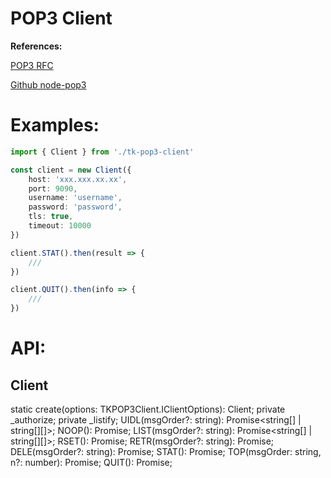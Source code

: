 # POP3 Client

**References:**

[POP3 RFC](https://tools.ietf.org/html/rfc1939)

[Github node-pop3](https://github.com/node-pop3/node-pop3)


# Examples:
```ts
import { Client } from './tk-pop3-client'

const client = new Client({
    host: 'xxx.xxx.xx.xx',
    port: 9090,
    username: 'username',
    password: 'password',
    tls: true,
    timeout: 10000
})

client.STAT().then(result => {
    ///
})

client.QUIT().then(info => {
    ///
})

```

# API:
## Client
static create(options: TKPOP3Client.IClientOptions): Client;
private _authorize;
private _listify;
UIDL(msgOrder?: string): Promise<string[] | string[][]>;
NOOP(): Promise<void>;
LIST(msgOrder?: string): Promise<string[] | string[][]>;
RSET(): Promise<string>;
RETR(msgOrder?: string): Promise<string>;
DELE(msgOrder?: string): Promise<string>;
STAT(): Promise<string>;
TOP(msgOrder: string, n?: number): Promise<string>;
QUIT(): Promise<string>;